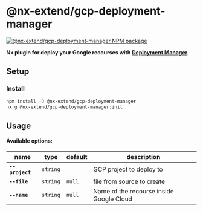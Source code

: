 # @nx-extend/gcp-deployment-manager

<a href="https://www.npmjs.com/package/@nx-extend/gcp-deployment-manager" rel="nofollow">
  <img src="https://badgen.net/npm/v/@nx-extend/gcp-deployment-manager" alt="@nx-extend/gcp-deployment-manager NPM package">
</a>

**Nx plugin for deploy your Google recourses with [Deployment Manager](https://cloud.google.com/deployment-manager/docs)**.

## Setup

### Install

```sh
npm install -D @nx-extend/gcp-deployment-manager
nx g @nx-extend/gcp-deployment-manager:init
```

## Usage

#### Available options:

| name         | type     | default | description                                          |
| ------------ | -------- | ------- | ---------------------------------------------------- |
| **`--project`** | `string` | | GCP project to deploy to|
| **`--file`** | `string` | `null` | file from source to create |
| **`--name`** | `string` | `null` | Name of the recourse inside Google Cloud |

